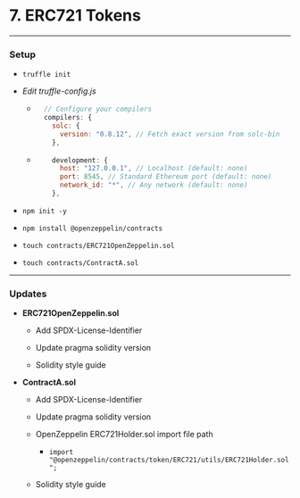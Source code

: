 # 7. ERC721 Tokens

---

### Setup

- `truffle init`

- _Edit truffle-config.js_

  - ```javascript
      // Configure your compilers
      compilers: {
        solc: {
          version: "0.8.12", // Fetch exact version from solc-bin
        },
    ```

  - ```javascript
        development: {
          host: "127.0.0.1", // Localhost (default: none)
          port: 8545, // Standard Ethereum port (default: none)
          network_id: "*", // Any network (default: none)
        },
    ```

- `npm init -y`

- `npm install @openzeppelin/contracts`

- `touch contracts/ERC721OpenZeppelin.sol`

- `touch contracts/ContractA.sol`

---

### Updates

- **ERC721OpenZeppelin.sol**

  - Add SPDX-License-Identifier

  - Update pragma solidity version

  - Solidity style guide

- **ContractA.sol**

  - Add SPDX-License-Identifier

  - Update pragma solidity version

  - OpenZeppelin ERC721Holder.sol import file path

    - `import "@openzeppelin/contracts/token/ERC721/utils/ERC721Holder.sol";`

  - Solidity style guide
